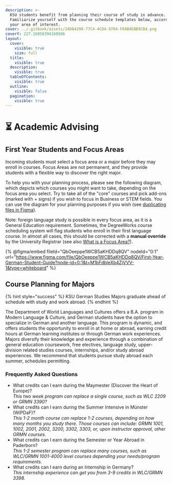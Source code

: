 ```yaml
---
description: >-
  KSU students benefit from planning their course of study in advance.
  Familiarize yourself with the course schedule templates below, according to
  your area of interest.
cover: ../.gitbook/assets/24D84298-77C4-4CD4-9704-F04B4EBB9CB4.png
coverY: 227.16058394160586
layout:
  cover:
    visible: true
    size: full
  title:
    visible: true
  description:
    visible: true
  tableOfContents:
    visible: true
  outline:
    visible: false
  pagination:
    visible: true
---
```


# ⏳ Academic Advising

## First Year Students and Focus Areas <a href="#block-32fc92124125420490218aa8362baf9a" id="block-32fc92124125420490218aa8362baf9a"></a>

Incoming students must select a focus area or a major before they may enroll in courses. Focus Areas are not permanent, and they provide students with a flexible way to discover the right major.

To help you with your planning process, please see the following diagram, which depicts which courses you might want to take, depending on the focus area you select. Try to take all of the "core" courses and pick add-ons (marked with + signs) if you wish to focus in Business or STEM fields. You can use the diagram for your planning purposes if you wish (see [duplicating files in Figma](https://help.figma.com/hc/en-us/articles/360038511533-Duplicate-or-copy-files)).

Note: foreign language study is possible in every focus area, as it is a General Education requirement. Sometimes, the DegreeWorks course scheduling system will flag students who enroll in their first language course. In almost all cases, this should be corrected with a **manual override** by the University Registrar (see also [What is a Focus Area?](https://advising.kennesaw.edu/college\_advising\_centers/owladvising/focus\_area.php)).

{% @figma/embed fileId="QbOeeppe1WCB5aKHDDq8QV" nodeId="0:1" url="https://www.figma.com/file/QbOeeppe1WCB5aKHDDq8QV/First-Year-German-Student-Guide?node-id=0:1&t=M1bFdbleXb4ZjVVV-1&type=whiteboard" %}

## Course Planning for Majors <a href="#block-ac3845ce363042e4a042ccc3514c65eb" id="block-ac3845ce363042e4a042ccc3514c65eb"></a>

{% hint style="success" %}
KSU German Studies Majors graduate ahead of schedule with study and work abroad.
{% endhint %}

The Department of World Languages and Cultures offers a B.A. program in Modern Language & Culture, and German students have the option to specialize in German and another language. This program is dynamic, and offers students the opportunity to enroll in at home or abroad, earning credit hours at German learning institutes or through German work experiences. Majors diversify their knowledge and experience through a combination of general education coursework, free electives, language study, upper-division related studies courses, internships, and/or study abroad experiences. We recommend that students pursue study abroad each summer, schedules permitting.

### Frequently Asked Questions

* What credits can I earn during the Maymester (Discover the Heart of Europe)?\
  _This two week program can replace a single course, such as WLC 2209 or GRMN 3390?_
* What credits can I earn during the Summer Intensive in Münster (WiPDaF)?\
  _This 1-2 month course can replace 1-2 courses, depending on how many months you study there. Those courses can include: GRMN 1001, 1002, 2001, 2002, 3200, 3302, 3303, or, upon instructor approval, other GRMN courses._
* What credits can I earn during the Semester or Year Abroad in Paderborn?\
  _This 1-2 semester program can replace many courses, such as WLC/GRMN 1001-4000 level courses depending your needs/program requirements._
* What credits can I earn during an Internship in Germany?\
  _This internship experience can get you from 3-9 credits in WLC/GRMN 3398._
